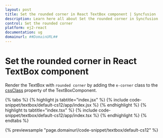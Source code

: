 ```yaml
---
layout: post
title: Set the rounded corner in React TextBox component | Syncfusion
description: Learn here all about Set the rounded corner in Syncfusion React TextBox component of Syncfusion Essential JS 2 and more.
control: Set the rounded corner 
platform: ej2-react
documentation: ug
domainurl: ##DomainURL##
---
```


# Set the rounded corner in React TextBox component

Render the TextBox with `rounded corner` by adding the `e-corner` class to the [cssClass](https://ej2.syncfusion.com/react/documentation/api/textbox/#cssclass) property of the TextBoxComponent.

{% tabs %}
{% highlight js tabtitle="index.jsx" %}
{% include code-snippet/textbox/default-cs12/app/index.jsx %}
{% endhighlight %}
{% highlight ts tabtitle="index.tsx" %}
{% include code-snippet/textbox/default-cs12/app/index.tsx %}
{% endhighlight %}
{% endtabs %}

 {% previewsample "page.domainurl/code-snippet/textbox/default-cs12" %}
